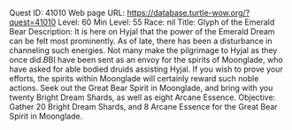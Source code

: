 Quest ID: 41010
Web page URL: https://database.turtle-wow.org/?quest=41010
Level: 60
Min Level: 55
Race: nil
Title: Glyph of the Emerald Bear
Description: It is here on Hyjal that the power of the Emerald Dream can be felt most prominently. As of late, there has been a disturbance in channeling such energies. Not many make the pilgrimage to Hyjal as they once did.$B$BI have been sent as an envoy for the spirits of Moonglade, who have asked for able bodied druids assisting Hyjal. If you wish to prove your efforts, the spirits within Moonglade will certainly reward such noble actions. Seek out the Great Bear Spirit in Moonglade, and bring with you twenty Bright Dream Shards, as well as eight Arcane Essence.
Objective: Gather 20 Bright Dream Shards, and 8 Arcane Essence for the Great Bear Spirit in Moonglade.

